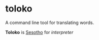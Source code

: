 # toloko
A command line tool for translating words.

**Toloko** is [Sesotho](http://www.omniglot.com/writing/sesotho.htm) for *interpreter*
